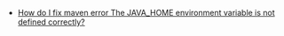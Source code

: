 * [How do I fix maven error The JAVA_HOME environment variable is not defined correctly?](https://stackoverflow.com/questions/44680125/how-do-i-fix-maven-error-the-java-home-environment-variable-is-not-defined-corre/55137121)
